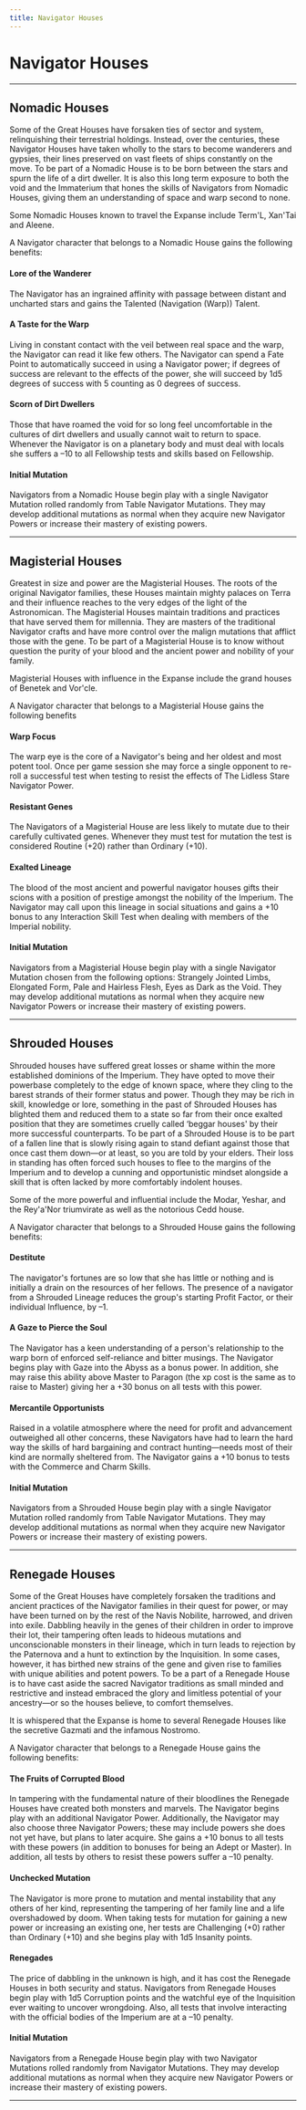 ```yaml
---
title: Navigator Houses
---
```

# Navigator Houses

---

## Nomadic Houses	

Some of the Great Houses have forsaken ties of sector and system, relinquishing their terrestrial holdings. Instead, over the centuries, these Navigator Houses have taken wholly to the stars to become wanderers and gypsies, their lines preserved on vast fleets of ships constantly on the move. To be part of a Nomadic House is to be born between the stars and spurn the life of a dirt dweller. It is also this long term exposure to both the void and the Immaterium that hones the skills of Navigators from Nomadic Houses, giving them an understanding of space and warp second to none. 

Some Nomadic Houses known to travel the Expanse include Term'L, Xan'Tai and Aleene.

A Navigator character that belongs to a Nomadic House gains the following benefits:

#### Lore of the Wanderer
The Navigator has an ingrained affinity with passage between distant and uncharted stars and gains the Talented (Navigation (Warp)) Talent. 
#### A Taste for the Warp
Living in constant contact with the veil between real space and the warp, the Navigator can read it like few others. The Navigator can spend a Fate Point to automatically succeed in using a Navigator power; if degrees of success are relevant to the effects of the power, she will succeed by 1d5 degrees of success with 5 counting as 0 degrees of success. 
#### Scorn of Dirt Dwellers
Those that have roamed the void for so long feel uncomfortable in the cultures of dirt dwellers and usually cannot wait to return to space. Whenever the Navigator is on a planetary body and must deal with locals she suffers a –10 to all Fellowship tests and skills based on Fellowship. 
#### Initial Mutation
Navigators from a Nomadic House begin play with a single Navigator Mutation rolled randomly from Table Navigator Mutations. They may develop additional mutations as normal when they acquire new Navigator Powers or increase their mastery of existing powers.	

---

## Magisterial Houses	

Greatest in size and power are the Magisterial Houses. The roots of the original Navigator families, these Houses maintain mighty palaces on Terra and their influence reaches to the very edges of the light of the Astronomican. The Magisterial Houses maintain traditions and practices that have served them for millennia. They are masters of the traditional Navigator crafts and have more control over the malign mutations that afflict those with the gene. To be part of a Magisterial House is to know without question the purity of your blood and the ancient power and nobility of your family. 

Magisterial Houses with influence in the Expanse include the grand houses of Benetek and Vor'cle.

A Navigator character that belongs to a Magisterial House gains the following benefits

#### Warp Focus
The warp eye is the core of a Navigator's being and her oldest and most potent tool. Once per game session she may force a single opponent to re-roll a successful test when testing to resist the effects of The Lidless Stare Navigator Power. 
#### Resistant Genes
The Navigators of a Magisterial House are less likely to mutate due to their carefully cultivated genes. Whenever they must test for mutation the test is considered Routine (+20) rather than Ordinary (+10). 
#### Exalted Lineage
The blood of the most ancient and powerful navigator houses gifts their scions with a position of prestige amongst the nobility of the Imperium. The Navigator may call upon this lineage in social situations and gains a +10 bonus to any Interaction Skill Test when dealing with members of the Imperial nobility. 
#### Initial Mutation
Navigators from a Magisterial House begin play with a single Navigator Mutation chosen from the following options: Strangely Jointed Limbs, Elongated Form, Pale and Hairless Flesh, Eyes as Dark as the Void. They may develop additional mutations as normal when they acquire new Navigator Powers or increase their mastery of existing powers.					

---

## Shrouded Houses

Shrouded houses have suffered great losses or shame within the more established dominions of the Imperium. They have opted to move their powerbase completely to the edge of known space, where they cling to the barest strands of their former status and power. Though they may be rich in skill, knowledge or lore, something in the past of Shrouded Houses has blighted them and reduced them to a state so far from their once exalted position that they are sometimes cruelly called ‘beggar houses' by their more successful counterparts. To be part of a Shrouded House is to be part of a fallen line that is slowly rising again to stand defiant against those that once cast them down—or at least, so you are told by your elders. Their loss in standing has often forced such houses to flee to the margins of the Imperium and to develop a cunning and opportunistic mindset alongside a skill that is often lacked by more comfortably indolent houses.

Some of the more powerful and influential include the Modar, Yeshar, and the Rey'a'Nor triumvirate as well as the notorious Cedd house.

A Navigator character that belongs to a Shrouded House gains the following benefits:

#### Destitute
The navigator's fortunes are so low that she has little or nothing and is initially a drain on the resources of her fellows. The presence of a navigator from a Shrouded Lineage reduces the group's starting Profit Factor, or their individual Influence, by –1. 
#### A Gaze to Pierce the Soul
The Navigator has a keen understanding of a person's relationship to the warp born of enforced self-reliance and bitter musings. The Navigator begins play with Gaze into the Abyss as a bonus power. In addition, she may raise this ability above Master to Paragon (the xp cost is the same as to raise to Master) giving her a +30 bonus on all tests with this power. 
#### Mercantile Opportunists
Raised in a volatile atmosphere where the need for profit and advancement outweighed all other concerns, these Navigators have had to learn the hard way the skills of hard bargaining and contract hunting—needs most of their kind are normally sheltered from. The Navigator gains a +10 bonus to tests with the Commerce and Charm Skills. 
#### Initial Mutation
Navigators from a Shrouded House begin play with a single Navigator Mutation rolled randomly from Table Navigator Mutations. They may develop additional mutations as normal when they acquire new Navigator Powers or increase their mastery of existing powers.					

---

## Renegade Houses

Some of the Great Houses have completely forsaken the traditions and ancient practices of the Navigator families in their quest for power, or may have been turned on by the rest of the Navis Nobilite, harrowed, and driven into exile. Dabbling heavily in the genes of their children in order to improve their lot, their tampering often leads to hideous mutations and unconscionable monsters in their lineage, which in turn leads to rejection by the Paternova and a hunt to extinction by the Inquisition. In some cases, however, it has birthed new strains of the gene and given rise to families with unique abilities and potent powers. To be a part of a Renegade House is to have cast aside the sacred Navigator traditions as small minded and restrictive and instead embraced the glory and limitless potential of your ancestry—or so the houses believe, to comfort themselves.

It is whispered that the Expanse is home to several Renegade Houses like the secretive Gazmati and the infamous Nostromo.

A Navigator character that belongs to a Renegade House gains the following benefits:

#### The Fruits of Corrupted Blood
In tampering with the fundamental nature of their bloodlines the Renegade Houses have created both monsters and marvels. The Navigator begins play with an additional Navigator Power. Additionally, the Navigator may also choose three Navigator Powers; these may include powers she does not yet have, but plans to later acquire. She gains a +10 bonus to all tests with these powers (in addition to bonuses for being an Adept or Master). In addition, all tests by others to resist these powers suffer a –10 penalty. 
#### Unchecked Mutation
The Navigator is more prone to mutation and mental instability that any others of her kind, representing the tampering of her family line and a life overshadowed by doom. When taking tests for mutation for gaining a new power or increasing an existing one, her tests are Challenging (+0) rather than Ordinary (+10) and she begins play with 1d5 Insanity points. 
#### Renegades
The price of dabbling in the unknown is high, and it has cost the Renegade Houses in both security and status. Navigators from Renegade Houses begin play with 1d5 Corruption points and the watchful eye of the Inquisition ever waiting to uncover wrongdoing. Also, all tests that involve interacting with the official bodies of the Imperium are at a –10 penalty. 
#### Initial Mutation
Navigators from a Renegade House begin play with two Navigator Mutations rolled randomly from Navigator Mutations. They may develop additional mutations as normal when they acquire new Navigator Powers or increase their mastery of existing powers.					

---
